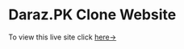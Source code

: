 <h1>Daraz.PK Clone Website</h1>
<p>To view this live site click&nbsp<a href="https://651d15bfd736b621ffeb7e59--subtle-caramel-0eac21.netlify.app/">here-></a></p>
